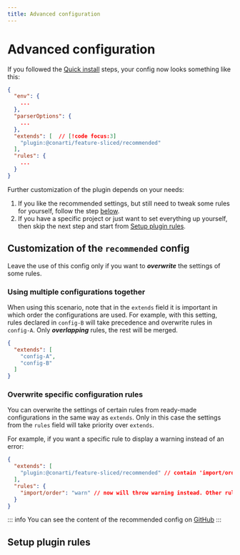 ```yaml
---
title: Advanced configuration
---
```


# Advanced configuration

If you followed the [Quick install](/quick-install) steps, your config now looks something like this:

```json
{
  "env": {
    ...
  },
  "parserOptions": {
    ...
  },
  "extends": [  // [!code focus:3]
    "plugin:@conarti/feature-sliced/recommended"
  ],
  "rules": {
    ...
  }
}
```

Further customization of the plugin depends on your needs:
1. If you like the recommended settings, but still need to tweak some rules for yourself, follow the step [below](#customization-of-the-recommended-config).
2. If you have a specific project or just want to set everything up yourself, then skip the next step and start from [Setup plugin rules](#setup-plugin-rules).

## Customization of the `recommended` config

Leave the use of this config only if you want to _**overwrite**_ the settings of some rules.

### Using multiple configurations together

When using this scenario, note that in the `extends` field it is important in which order the configurations are used.
For example, with this setting, rules declared in `config-B` will take precedence and overwrite rules in `config-A`.
Only _**overlapping**_ rules, the rest will be merged.

```json
{
  "extends": [
    "config-A",
    "config-B"
  ]
}
```

### Overwrite specific configuration rules

You can overwrite the settings of certain rules from ready-made configurations in the same way as `extends`.
Only in this case the settings from the `rules` field will take priority over `extends`.

For example, if you want a specific rule to display a warning instead of an error:
```json
{
  "extends": [
    "plugin:@conarti/feature-sliced/recommended" // contain 'import/order': ['error', { ... }]
  ],
  "rules": {
    "import/order": "warn" // now will throw warning instead. Other rule settings remain untouched
  }
}
```

::: info
You can see the content of the recommended config on [GitHub](https://github.com/conarti/eslint-plugin-feature-sliced/blob/master/src/configs/recommended.ts)
:::

## Setup plugin rules

